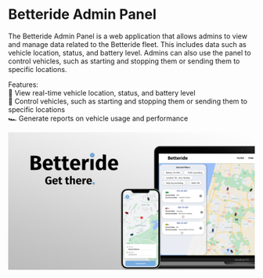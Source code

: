 # Betteride Admin Panel
The Betteride Admin Panel is a web application that allows admins to view and manage data related to the Betteride fleet. This includes data such as vehicle location, status, and battery level. Admins can also use the panel to control vehicles, such as starting and stopping them or sending them to specific locations.

Features: <br>
🚗 View real-time vehicle location, status, and battery level<br>
🚙 Control vehicles, such as starting and stopping them or sending them to specific locations<br>
🏎️ Generate reports on vehicle usage and performance<br>

![Example Image](images/1.png)
